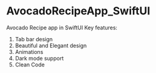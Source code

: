 # AvocadoRecipeApp_SwiftUI
Avocado Recipe app in SwiftUI
Key features:
1) Tab bar design
2) Beautiful and Elegant design
3) Animations
4) Dark mode support
5) Clean Code

